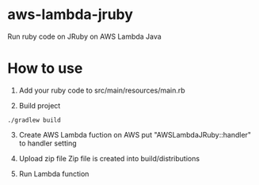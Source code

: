 # aws-lambda-jruby
Run ruby code on JRuby on AWS Lambda Java

# How to use
1. Add your ruby code to src/main/resources/main.rb

2. Build project
```
./gradlew build
```
3. Create AWS Lambda fuction on AWS
  put "AWSLambdaJRuby::handler" to handler setting
  
4. Upload zip file
  Zip file is created into build/distributions
 
5. Run Lambda function

